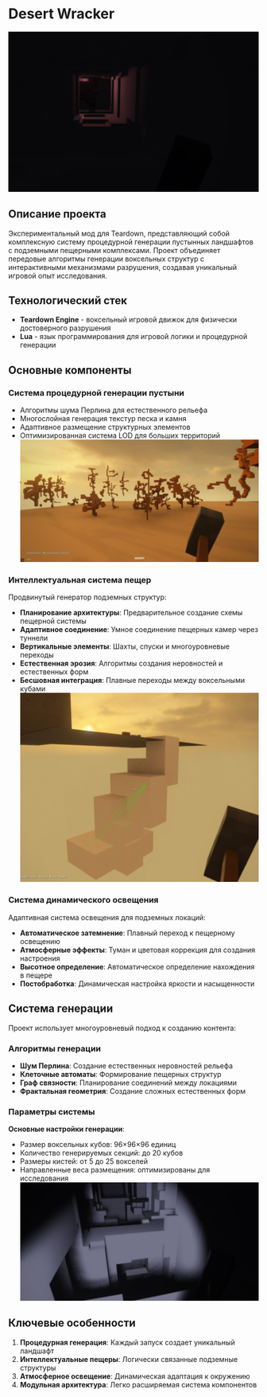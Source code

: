 # Desert Wracker
![Preview](https://github.com/AI-Sheet/EXP-DesertWracker-Teardown/blob/main/Photos/End.png?raw=true)

## Описание проекта
Экспериментальный мод для Teardown, представляющий собой комплексную систему процедурной генерации пустынных ландшафтов с подземными пещерными комплексами. Проект объединяет передовые алгоритмы генерации воксельных структур с интерактивными механизмами разрушения, создавая уникальный игровой опыт исследования.

## Технологический стек
- **Teardown Engine** - воксельный игровой движок для физически достоверного разрушения
- **Lua** - язык программирования для игровой логики и процедурной генерации

## Основные компоненты

### Система процедурной генерации пустыни
- Алгоритмы шума Перлина для естественного рельефа
- Многослойная генерация текстур песка и камня
- Адаптивное размещение структурных элементов
- Оптимизированная система LOD для больших территорий
![Plants](https://github.com/AI-Sheet/EXP-DesertWracker-Teardown/blob/main/Photos/Plants.png?raw=true)
### Интеллектуальная система пещер
Продвинутый генератор подземных структур:
- **Планирование архитектуры**: Предварительное создание схемы пещерной системы
- **Адаптивное соединение**: Умное соединение пещерных камер через туннели
- **Вертикальные элементы**: Шахты, спуски и многоуровневые переходы
- **Естественная эрозия**: Алгоритмы создания неровностей и естественных форм
- **Бесшовная интеграция**: Плавные переходы между воксельными кубами
![Cave](https://github.com/AI-Sheet/EXP-DesertWracker-Teardown/blob/main/Photos/Structure.png?raw=true)

### Система динамического освещения
Адаптивная система освещения для подземных локаций:
- **Автоматическое затемнение**: Плавный переход к пещерному освещению
- **Атмосферные эффекты**: Туман и цветовая коррекция для создания настроения
- **Высотное определение**: Автоматическое определение нахождения в пещере
- **Постобработка**: Динамическая настройка яркости и насыщенности


## Система генерации

Проект использует многоуровневый подход к созданию контента:

### Алгоритмы генерации
- **Шум Перлина**: Создание естественных неровностей рельефа
- **Клеточные автоматы**: Формирование пещерных структур
- **Граф связности**: Планирование соединений между локациями
- **Фрактальная геометрия**: Создание сложных естественных форм
### Параметры системы
**Основные настройки генерации**:
- Размер воксельных кубов: 96×96×96 единиц
- Количество генерируемых секций: до 20 кубов
- Размеры кистей: от 5 до 25 вокселей
- Направленные веса размещения: оптимизированы для исследования
![Cave](https://github.com/AI-Sheet/EXP-DesertWracker-Teardown/blob/main/Photos/Inter.png?raw=true)
## Ключевые особенности

1. **Процедурная генерация**: Каждый запуск создает уникальный ландшафт
2. **Интеллектуальные пещеры**: Логически связанные подземные структуры
3. **Атмосферное освещение**: Динамическая адаптация к окружению
4. **Модульная архитектура**: Легко расширяемая система компонентов
